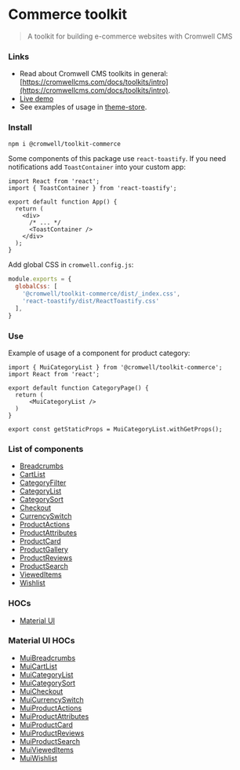 # Commerce toolkit
 
> A toolkit for building e-commerce websites with Cromwell CMS

### Links

- Read about Cromwell CMS toolkits in general: [https://cromwellcms.com/docs/toolkits/intro](https://cromwellcms.com/docs/toolkits/intro).
- [Live demo](https://demo-store.cromwellcms.com/category/2)
- See examples of usage in [theme-store](https://github.com/CromwellCMS/Cromwell/tree/master/themes/store).

### Install

```sh
npm i @cromwell/toolkit-commerce
```

Some components of this package use `react-toastify`. If you need notifications add `ToastContainer` into your custom app:
```tsx title="_app.tsx"
import React from 'react';
import { ToastContainer } from 'react-toastify';

export default function App() {
  return (
    <div>
      /* ... */
      <ToastContainer />
    </div>
  );
}
```

Add global CSS in `cromwell.config.js`:
```js title="cromwell.config.js"
module.exports = {
  globalCss: [
    '@cromwell/toolkit-commerce/dist/_index.css',
    'react-toastify/dist/ReactToastify.css'
  ],
}
```

### Use

Example of usage of a component for product category:  

```tsx title="category/[slug].tsx"
import { MuiCategoryList } from '@cromwell/toolkit-commerce';
import React from 'react';

export default function CategoryPage() {
  return (
      <MuiCategoryList />
  )
}

export const getStaticProps = MuiCategoryList.withGetProps();
```

### List of components

- [Breadcrumbs](https://cromwellcms.com/docs/toolkits/commerce#breadcrumbs)
- [CartList](https://cromwellcms.com/docs/toolkits/commerce#cartlist)
- [CategoryFilter](https://cromwellcms.com/docs/toolkits/commerce#categoryfilter)
- [CategoryList](https://cromwellcms.com/docs/toolkits/commerce#categorylist)
- [CategorySort](https://cromwellcms.com/docs/toolkits/commerce#categorysort)
- [Checkout](https://cromwellcms.com/docs/toolkits/commerce#checkout)
- [CurrencySwitch](https://cromwellcms.com/docs/toolkits/commerce#currencyswitch)
- [ProductActions](https://cromwellcms.com/docs/toolkits/commerce#productactions)
- [ProductAttributes](https://cromwellcms.com/docs/toolkits/commerce#productattributes)
- [ProductCard](https://cromwellcms.com/docs/toolkits/commerce#productcard)
- [ProductGallery](https://cromwellcms.com/docs/toolkits/commerce#productgallery)
- [ProductReviews](https://cromwellcms.com/docs/toolkits/commerce#productreviews)
- [ProductSearch](https://cromwellcms.com/docs/toolkits/commerce#productsearch)
- [ViewedItems](https://cromwellcms.com/docs/toolkits/commerce#vieweditems)
- [Wishlist](https://cromwellcms.com/docs/toolkits/commerce#wishlist)

### HOCs

- [Material UI](https://mui.com/)

### Material UI HOCs

- [MuiBreadcrumbs](https://cromwellcms.com/docs/toolkits/commerce#muibreadcrumbs)
- [MuiCartList](https://cromwellcms.com/docs/toolkits/commerce#muicartlist)
- [MuiCategoryList](https://cromwellcms.com/docs/toolkits/commerce#muicategorylist)
- [MuiCategorySort](https://cromwellcms.com/docs/toolkits/commerce#muicategorysort)
- [MuiCheckout](https://cromwellcms.com/docs/toolkits/commerce#muicheckout)
- [MuiCurrencySwitch](https://cromwellcms.com/docs/toolkits/commerce#muicurrencyswitch)
- [MuiProductActions](https://cromwellcms.com/docs/toolkits/commerce#muiproductactions)
- [MuiProductAttributes](https://cromwellcms.com/docs/toolkits/commerce#muiproductattributes)
- [MuiProductCard](https://cromwellcms.com/docs/toolkits/commerce#muiproductcard)
- [MuiProductReviews](https://cromwellcms.com/docs/toolkits/commerce#muiproductreviews)
- [MuiProductSearch](https://cromwellcms.com/docs/toolkits/commerce#muiproductsearch)
- [MuiViewedItems](https://cromwellcms.com/docs/toolkits/commerce#muivieweditems)
- [MuiWishlist](https://cromwellcms.com/docs/toolkits/commerce#muiwishlist)